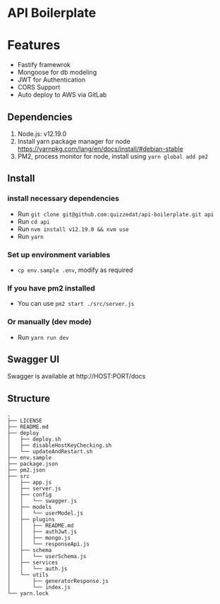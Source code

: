 # API Boilerplate

# Features

-   Fastify framewrok
-   Mongoose for db modeling
-   JWT for Authentication
-   CORS Support
-   Auto deploy to AWS via GitLab

## Dependencies

1. Node.js: v12.19.0
2. Install yarn package manager for node https://yarnpkg.com/lang/en/docs/install/#debian-stable
3. PM2, process monitor for node, install using `yarn global add pm2`

## Install

### install necessary dependencies

-   Run `git clone git@github.com:quizzedat/api-boilerplate.git api`
-   Run `cd api`
-   Run `nvm install v12.19.0 && nvm use`
-   Run `yarn`

### Set up environment variables

-   `cp env.sample .env`, modify as required

### If you have pm2 installed

-   You can use `pm2 start ./src/server.js`

### Or manually (dev mode)

-   Run `yarn run dev`

## Swagger UI

Swagger is available at http://HOST:PORT/docs

## Structure

```
.
├── LICENSE
├── README.md
├── deploy
│   ├── deploy.sh
│   ├── disableHostKeyChecking.sh
│   └── updateAndRestart.sh
├── env.sample
├── package.json
├── pm2.json
├── src
│   ├── app.js
│   ├── server.js
│   ├── config
│   │   └── swagger.js
│   ├── models
│   │   └── userModel.js
│   ├── plugins
│   │   ├── README.md
│   │   ├── authJwt.js
│   │   ├── mongo.js
│   │   └── responseApi.js
│   ├── schema
│   │   └── userSchema.js
│   ├── services
│   │   └── auth.js
│   └── utils
│       ├── generatorResponse.js
│       └── index.js
└── yarn.lock
```
